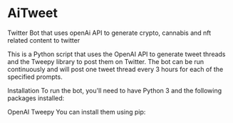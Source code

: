 # AiTweet
Twitter Bot that uses openAi API to generate crypto, cannabis and nft related content to twitter

This is a Python script that uses the OpenAI API to generate tweet threads and the Tweepy library to post them on Twitter. The bot can be run continuously and will post one tweet thread every 3 hours for each of the specified prompts.

Installation
To run the bot, you'll need to have Python 3 and the following packages installed:

OpenAI
Tweepy
You can install them using pip:
